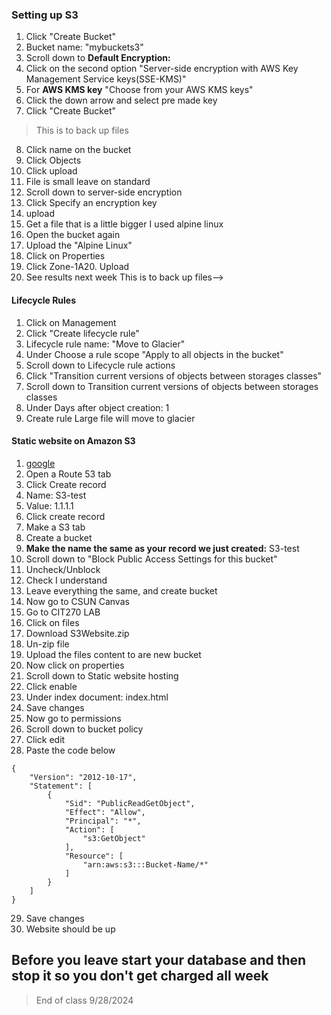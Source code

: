 ### Setting up S3


1. Click "Create Bucket"
2. Bucket name: "mybuckets3"<!--example-->
3. Scroll down to **Default Encryption:**
4. Click on the second option "Server-side encryption with AWS Key Management Service keys(SSE-KMS)"
5. For **AWS KMS key** "Choose from your AWS KMS keys"
6. Click the down arrow and select pre made key
7. Click "Create Bucket"

> This is to back up files
8. Click name on the bucket
9. Click Objects
10. Click upload
11. File is small leave on standard
12. Scroll down to server-side encryption
13. Click Specify an encryption key
14. upload
15. Get a file that is a little bigger I used alpine linux 
16. Open the bucket again 
17. Upload the "Alpine Linux"
18. Click on Properties 
19. Click Zone-1A20. Upload
20. See results next week
This is to back up files-->

#### Lifecycle Rules
1. Click on Management 
2. Click "Create lifecycle rule"
3. Lifecycle rule name: "Move to Glacier"
4. Under Choose a rule scope "Apply to all objects in the bucket"
5. Scroll down to Lifecycle rule actions
6. Click "Transition current versions of objects between storages classes"
7. Scroll down to Transition current versions of objects between storages classes
8. Under Days after object creation: 1
9. Create rule
Large file will move to glacier

#### Static website on Amazon S3
1. [google](https://docs.aws.amazon.com/AmazonS3/latest/userguide/HostingWebsiteOnS3Setup.html) 
2. Open a Route 53 tab
3. Click Create record
4. Name: S3-test
5. Value: 1.1.1.1
6. Click create record 
7. Make a S3 tab
8. Create a bucket
9. **Make the name the same as your record we just created:** S3-test
10. Scroll down to "Block Public Access Settings for this bucket"
11. Uncheck/Unblock
12. Check I understand
13. Leave everything the same, and create bucket
14. Now go to CSUN Canvas
15. Go to CIT270 LAB
16. Click on files
17. Download S3Website.zip
18. Un-zip file
19. Upload the files content to are new bucket
20. Now click on properties
21. Scroll down to Static website hosting
22. Click enable
23. Under index document: index.html
24. Save changes
25. Now go to permissions
26. Scroll down to bucket policy
27. Click edit
28. Paste the code below
```
{
    "Version": "2012-10-17",
    "Statement": [
        {
            "Sid": "PublicReadGetObject",
            "Effect": "Allow",
            "Principal": "*",
            "Action": [
                "s3:GetObject"
            ],
            "Resource": [
                "arn:aws:s3:::Bucket-Name/*"
            ]
        }
    ]
}
```
29. Save changes
30. Website should be up
## Before you leave start your database and then stop it so you don't get charged all week
> End of class 9/28/2024
<!--Note replace Bucket-Name with your name-->
